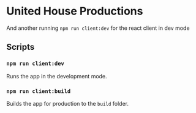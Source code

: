 # United House Productions
And another running `npm run client:dev` for the react client in dev mode

## Scripts

### `npm run client:dev`

Runs the app in the development mode.

### `npm run client:build`

Builds the app for production to the `build` folder.
